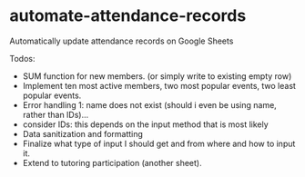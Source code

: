 # automate-attendance-records
Automatically update attendance records on Google Sheets

Todos:
- SUM function for new members. (or simply write to existing empty row)
- Implement ten most active members, two most popular events, two least popular events.
- Error handling 1: name does not exist (should i even be using name, rather than IDs)...
- consider IDs: this depends on the input method that is most likely
- Data sanitization and formatting
- Finalize what type of input I should get and from where and how to input it.
- Extend to tutoring participation (another sheet).
